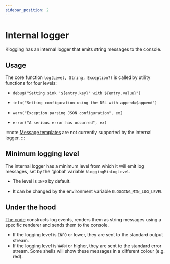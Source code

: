 ```yaml
---
sidebar_position: 2
---
```


# Internal logger

Klogging has an internal logger that emits string messages to the console.

## Usage

The core function `log(Level, String, Exception?)` is called by utility functions for four levels:

- `debug("Setting sink '${entry.key}' with ${entry.value}")`

- `info("Setting configuration using the DSL with append=$append")`

- `warn("Exception parsing JSON configuration", ex)`

- `error("A serious error has occurred", ex)`

:::note
[Message templates](../concepts/message-templates) are not currently supported by the internal
logger.
:::

## Minimum logging level

The internal logger has a minimum level from which it will emit log messages, set by
the ‘global’ variable `kloggingMinLogLevel`.

- The level is `INFO` by default.

- It can be changed by the environment variable `KLOGGING_MIN_LOG_LEVEL`

## Under the hood

[The code](https://github.com/klogging/klogging/blob/main/src/commonMain/kotlin/io/klogging/internal/InternalLogging.kt)
constructs log events, renders them as string messages using a specific renderer and sends
them to the console.

- If the logging level is `INFO` or lower, they are sent to the standard output stream.
- If the logging level is `WARN` or higher, they are sent to the standard error stream.
  Some shells will show these messages in a different colour (e.g. red).
